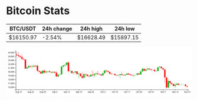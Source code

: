 # Bitcoin Stats

BTC/USDT|24h change|24h high|24h low|
|---|---|---|---|
|$16150.97|-2.54%|$16628.49|$15897.15|

<img src="./chart.svg">
